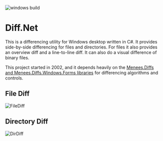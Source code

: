 ![windows build](https://github.com/menees/Diff.Net/workflows/windows%20build/badge.svg)

# Diff.Net

This is a differencing utility for Windows desktop written in C#.  It provides side-by-side differencing for files and directories.  For files it also provides an overview diff and a line-to-line diff.  It can also do a visual difference of binary files.

This project started in 2002, and it depends heavily on the [Menees.Diffs and Menees.Diffs.Windows.Forms libraries](https://github.com/menees/Libraries) for differencing algorithms and controls.

## File Diff

![FileDiff](http://www.menees.com/Images/FileDiffScreen.png)

## Directory Diff

![DirDiff](http://www.menees.com/Images/DirDiffScreen.png)